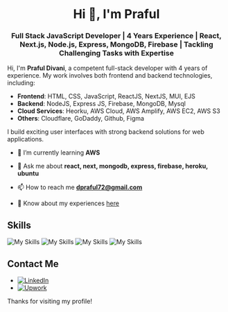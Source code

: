 <h1 align="center">Hi 👋, I'm Praful</h1>

<h3 align="center">Full Stack JavaScript Developer | 4 Years Experience | React, Next.js, Node.js, Express, MongoDB, Firebase | Tackling Challenging Tasks with Expertise</h3>

Hi, I'm **Praful Divani**, a competent full-stack developer with 4 years of experience. My work involves both frontend and backend technologies, including:

- **Frontend**: HTML, CSS, JavaScript, ReactJS, NextJS, MUI, EJS
- **Backend**: NodeJS, Express JS, Firebase, MongoDB, Mysql
- **Cloud Services**: Heorku, AWS Cloud, AWS Amplify, AWS EC2, AWS S3
- **Others**: Cloudflare, GoDaddy, Github, Figma

I build exciting user interfaces with strong backend solutions for web applications.


- 🌱 I’m currently learning **AWS**

- 💬 Ask me about **react, next, mongodb, express, firebase, heroku, ubuntu**

- 📫 How to reach me **dpraful72@gmail.com**

- 📄 Know about my experiences [here](https://drive.google.com/file/d/1Aw_Fqaqkd5gJtuHaYnd5Tig_hJvodH28/view?usp=sharing)


## Skills
![My Skills](https://skillicons.dev/icons?i=html,css,js,react,nextjs,mui,tailwind)
![My Skills](https://skillicons.dev/icons?i=nodejs,express,firebase,mongodb,mysql)
![My Skills](https://skillicons.dev/icons?i=heroku,ubuntu,aws,cloudflare)
![My Skills](https://skillicons.dev/icons?i=github,git,figma)

<!-- ## Projects
- [**TheDateManager**](https://the-date-manager-frontend.onrender.com/): A small web application designed to help manage dates. -->

## Contact Me
- [![LinkedIn](https://img.shields.io/badge/LinkedIn-0077B5?style=flat&logo=linkedin&logoColor=white)](http://www.linkedin.com/in/praful-divani/)
- [![Upwork](https://img.shields.io/badge/Upwork-6FDA44?style=flat&logo=upwork&logoColor=white)](https://www.upwork.com/freelancers/~010b48293482b16dec)

Thanks for visiting my profile!


<!-- Github Stats -->
<!-- <p align="center"> <img src=https://github-readme-stats.vercel.app/api?username=prafuldivani&show_icons=true alt=prafuldivani /> </p> -->
<!-- <p><img align="left" src="https://github-readme-stats.vercel.app/api/top-langs?username=prafuldivani&show_icons=true&locale=en&layout=compact" alt="prafuldivani" /></p> -->
<!-- <p><img align="center" src="https://github-readme-streak-stats.herokuapp.com/?user=prafuldivani&" alt="prafuldivani" /></p> -->
<!-- <p align="left"> <a href="https://github.com/ryo-ma/github-profile-trophy"><img src="https://github-profile-trophy.vercel.app/?username=prafuldivani" alt="prafuldivani" /></a> </p> -->


<!-- Profile View Count -->
<!-- <p align="left"> <img src="https://komarev.com/ghpvc/?username=prafuldivani&label=Profile%20views&color=0e75b6&style=flat" alt="prafuldivani" /> </p> -->

